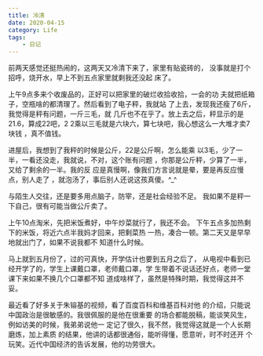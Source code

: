 ```yaml
---
title: 冷清
date: 2020-04-15
category: Life
tags:
    - 日记
---
```


前两天感觉还挺热闹的，这两天又冷清下来了，家里有贴瓷砖的，
没事就是打个招呼，烧开水，早上不到五点家里就剩我还没起
床了。

上午9点多来个收废品的，正好可以把家里的破烂收拾收拾，一会的功
夫就把纸箱子，空瓶啥的都清理了。然后看到了电子秤，我就站
了上去，发现我还瘦了6斤，我觉得是秤有问题，一斤三毛，就
几斤也不在乎了。放上去之后，秤显示的是21.6，算成22吧，2
2乘以三毛就是六块六，算七块吧，我心想这么一大堆才卖7块钱
，真不值钱。

进屋后，我想到了我秤的时候是公斤，22是公斤啊，怎么能乘
以3毛，少了一半，一看还没走，我就说，不对，这个账有问题
，你那是公斤秤，少算了一半，又给了剩余的一半。我的反
应是真慢啊，像我们方言说就是晕，要是再反应慢点，别人走了
，就泡汤了，事后别人还说这孩真傻。^_^

与陌生人交往，还是要多用点脑子，防宰，还是社会经验不足。
我如果不是秤一下自己，很有可能当做公斤卖了。

上午10点淘米，先把米饭煮好，中午炒菜就行了，我还不会。
下午五点多加热剩下的米饭，将近六点半我妈才回来，把剩菜热
一热，凑合一顿。第二天又是早早地就出门了，如果不说我都不
知道什么时候。

马上就到五月份了，过的可真快，开学估计也要到五月之后了，
从电视中看到已经开学了的，学生上课戴口罩，老师戴口罩，学
生带着不说话还好点，老师一堂课下来如果不换几个口罩都不知
道成啥样了，虽然是特殊时期，我觉得这并不妥。

最近看了好多关于朱镕基的视频，看了百度百科和维基百科对他
的介绍，只能说中国政治是很敏感的。我很佩服的是他在很重要
的场合都能脱稿，能谈笑风生，例如访美的时候，我弟弟说他一
定记了很久，我不然，我觉得这就是一个人长期磨炼，加上素质
的结果，他讲的话都很通俗，能听得懂，愿意听，时不时还开
个玩笑。近代中国经济的告诉发展，他的功劳很大。
